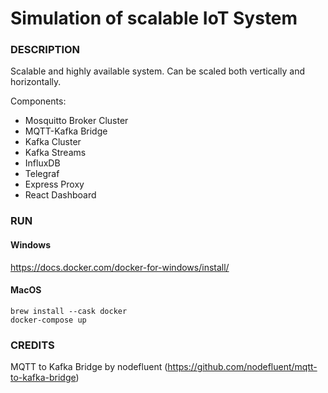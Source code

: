 # Simulation of scalable IoT System

### DESCRIPTION

Scalable and highly available system. Can be scaled both vertically and horizontally.

Components:
  - Mosquitto Broker Cluster
  - MQTT-Kafka Bridge
  - Kafka Cluster
  - Kafka Streams
  - InfluxDB
  - Telegraf
  - Express Proxy
  - React Dashboard

### RUN

#### Windows

https://docs.docker.com/docker-for-windows/install/

#### MacOS
```
brew install --cask docker
docker-compose up
```

### CREDITS

MQTT to Kafka Bridge by nodefluent (https://github.com/nodefluent/mqtt-to-kafka-bridge)
